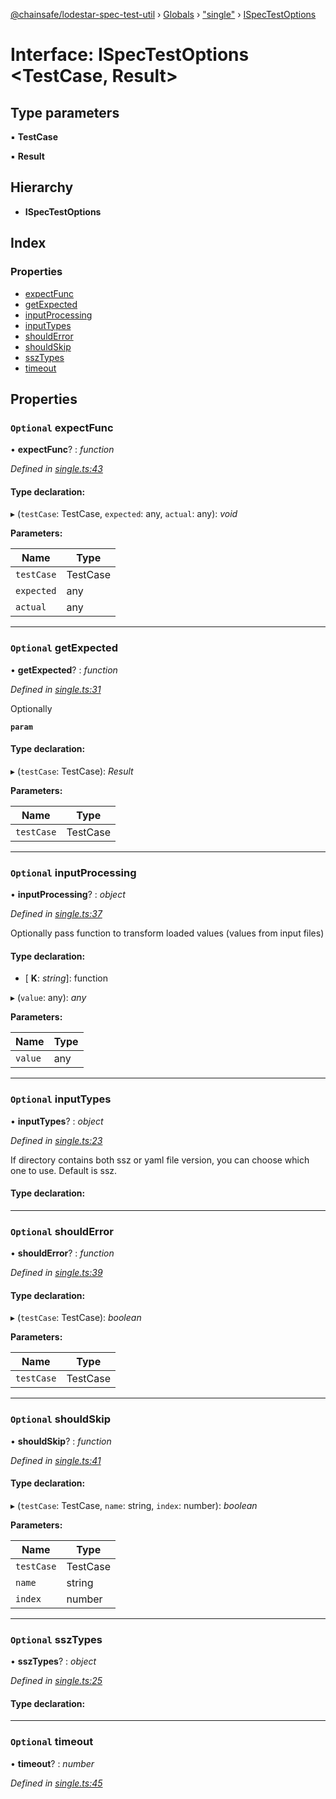 [@chainsafe/lodestar-spec-test-util](../README.md) › [Globals](../globals.md) › ["single"](../modules/_single_.md) › [ISpecTestOptions](_single_.ispectestoptions.md)

# Interface: ISpecTestOptions <**TestCase, Result**>

## Type parameters

▪ **TestCase**

▪ **Result**

## Hierarchy

* **ISpecTestOptions**

## Index

### Properties

* [expectFunc](_single_.ispectestoptions.md#optional-expectfunc)
* [getExpected](_single_.ispectestoptions.md#optional-getexpected)
* [inputProcessing](_single_.ispectestoptions.md#optional-inputprocessing)
* [inputTypes](_single_.ispectestoptions.md#optional-inputtypes)
* [shouldError](_single_.ispectestoptions.md#optional-shoulderror)
* [shouldSkip](_single_.ispectestoptions.md#optional-shouldskip)
* [sszTypes](_single_.ispectestoptions.md#optional-ssztypes)
* [timeout](_single_.ispectestoptions.md#optional-timeout)

## Properties

### `Optional` expectFunc

• **expectFunc**? : *function*

*Defined in [single.ts:43](https://github.com/ChainSafe/lodestar/blob/89d8b8b11/packages/lodestar-spec-test-util/src/single.ts#L43)*

#### Type declaration:

▸ (`testCase`: TestCase, `expected`: any, `actual`: any): *void*

**Parameters:**

Name | Type |
------ | ------ |
`testCase` | TestCase |
`expected` | any |
`actual` | any |

___

### `Optional` getExpected

• **getExpected**? : *function*

*Defined in [single.ts:31](https://github.com/ChainSafe/lodestar/blob/89d8b8b11/packages/lodestar-spec-test-util/src/single.ts#L31)*

Optionally

**`param`** 

#### Type declaration:

▸ (`testCase`: TestCase): *Result*

**Parameters:**

Name | Type |
------ | ------ |
`testCase` | TestCase |

___

### `Optional` inputProcessing

• **inputProcessing**? : *object*

*Defined in [single.ts:37](https://github.com/ChainSafe/lodestar/blob/89d8b8b11/packages/lodestar-spec-test-util/src/single.ts#L37)*

Optionally pass function to transform loaded values
(values from input files)

#### Type declaration:

* \[ **K**: *string*\]: function

▸ (`value`: any): *any*

**Parameters:**

Name | Type |
------ | ------ |
`value` | any |

___

### `Optional` inputTypes

• **inputTypes**? : *object*

*Defined in [single.ts:23](https://github.com/ChainSafe/lodestar/blob/89d8b8b11/packages/lodestar-spec-test-util/src/single.ts#L23)*

If directory contains both ssz or yaml file version,
you can choose which one to use. Default is ssz.

#### Type declaration:

___

### `Optional` shouldError

• **shouldError**? : *function*

*Defined in [single.ts:39](https://github.com/ChainSafe/lodestar/blob/89d8b8b11/packages/lodestar-spec-test-util/src/single.ts#L39)*

#### Type declaration:

▸ (`testCase`: TestCase): *boolean*

**Parameters:**

Name | Type |
------ | ------ |
`testCase` | TestCase |

___

### `Optional` shouldSkip

• **shouldSkip**? : *function*

*Defined in [single.ts:41](https://github.com/ChainSafe/lodestar/blob/89d8b8b11/packages/lodestar-spec-test-util/src/single.ts#L41)*

#### Type declaration:

▸ (`testCase`: TestCase, `name`: string, `index`: number): *boolean*

**Parameters:**

Name | Type |
------ | ------ |
`testCase` | TestCase |
`name` | string |
`index` | number |

___

### `Optional` sszTypes

• **sszTypes**? : *object*

*Defined in [single.ts:25](https://github.com/ChainSafe/lodestar/blob/89d8b8b11/packages/lodestar-spec-test-util/src/single.ts#L25)*

#### Type declaration:

___

### `Optional` timeout

• **timeout**? : *number*

*Defined in [single.ts:45](https://github.com/ChainSafe/lodestar/blob/89d8b8b11/packages/lodestar-spec-test-util/src/single.ts#L45)*
